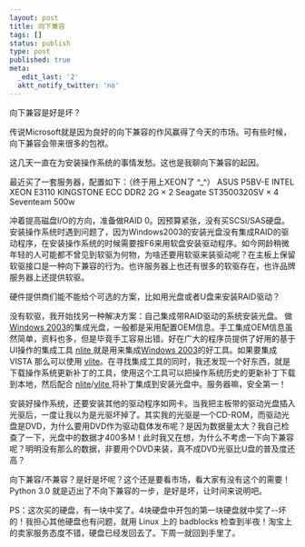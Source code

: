 ```yaml
---
layout: post
title: 向下兼容
tags: []
status: publish
type: post
published: true
meta:
  _edit_last: '2'
  aktt_notify_twitter: 'no'
---
```

向下兼容是好是坏？

传说Microsoft就是因为良好的向下兼容的作风赢得了今天的市场。可有些时候，向下兼容会带来很多的包袱。

这几天一直在为安装操作系统的事情发愁。这也是我聊向下兼容的起因。

最近买了一套服务器，配置如下：（终于用上XEON了 ^_^）
ASUS P5BV-E
INTEL XEON E3110
KINGSTONE ECC DDR2 2G × 2
Seagate ST3500320SV × 4
Seventeam 500w

冲着提高磁盘I/O的方向，准备做RAID 0。因预算紧张，没有买SCSI/SAS硬盘。
安装操作系统时遇到问题了，因为Windows2003的安装光盘没有集成RAID的驱动程序，在安装操作系统的时候需要按F6来用软盘安装驱动程序。如今网龄稍微年轻的人可能都不曾见到软驱为何物，为啥还要用软驱来装驱动呢？在主板上保留软驱接口是一种向下兼容的行为。也许服务器上也还有很多的软驱存在，也许品牌服务器上还提供软驱。

硬件提供商们能不能给个可选的方案，比如用光盘或者U盘来安装RAID驱动？

没有软驱，我开始找另一种解决方案：自己集成带RAID驱动的系统安装光盘。
做<a href="http://www.microsoft.com/china/windowsserver2003/default.mspx">Windows 2003</a>的集成光盘，一般都是采用配置OEM信息。手工集成OEM信息虽然简单，资料也多，但是毕竟手工容易出错。好在广大的程序员提供了好用的基于UI操作的集成工具 <a href="http://www.nliteos.com/">nlite </a>就是用来集成<a href="http://www.microsoft.com/china/windowsserver2003/default.mspx">Windows 2003</a>的好工具。如果要集成 VISTA 那么可以使用 <a href="http://www.vlite.net/">vlite</a>。在寻找集成工具的同时，我还发现一个好东西，就是下载操作系统更新补丁的工具，使用这个工具可以把操作系统历史的更新补丁下载到本地，然后配合 <a href="http://www.nliteos.com/">nlite</a>/<a href="http://www.vlite.net/">vlite </a>将补丁集成到安装光盘中。服务器嘛，安全第一！

安装好操作系统，还要安装其他的驱动程序如网卡。当我把主板带的驱动光盘插入光驱后，一度让我以为是光驱坏掉了。其实我的光驱是一个CD-ROM，而驱动光盘是DVD，为什么要用DVD作为驱动载体发布呢？是因为数据量太大？我自己检查了一下，光盘中的数据才400多M！此时我又在想，为什么不考虑一下向下兼容呢？明明没有那么的数据，非要用个DVD来装，真不成DVD光驱比U盘的普及度还高？

向下兼容/不兼容？是好是坏呢？这个还是要看市场，看大家有没有这个的需要！Python 3.0 就是迈出了不向下兼容的一步，是好是坏，让时间来说明吧。

PS：这次买的硬盘，有一块中奖了。4块硬盘中开包的第一块硬盘就中奖了--坏的！我担心其他硬盘也有问题，就用 Linux 上的 badblocks 检查到半夜！淘宝上的卖家服务态度不错，硬盘已经发回去了。下周一就回到手里了。
